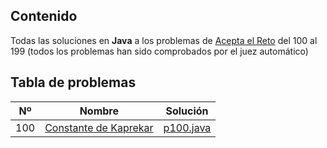## Contenido
Todas las soluciones en **Java** a los problemas de [Acepta el Reto](https://www.aceptaelreto.com/) del 100 al 199 (todos los problemas han sido comprobados por el juez automático)

## Tabla de problemas
| Nº | Nombre | Solución
|--|--|--|
| 100 | [Constante de Kaprekar](https://www.aceptaelreto.com/problem/statement.php?id=100) | [p100.java]()| | |
